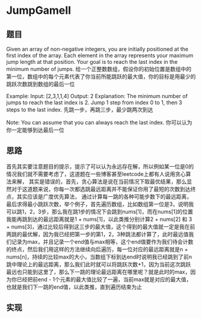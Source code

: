 # JumpGameII

## 题目 
Given an array of non-negative integers, you are initially positioned at the first index of the array.
Each element in the array represents your maximum jump length at that position.
Your goal is to reach the last index in the minimum number of jumps.
给一个正整数数组，假设你的初始位置是数组中的第一位，数组中的每个元素代表了你当前所能跳跃的最大值，你的目标是用最少的跳跃次数跳到数组的最后一位

Example:
Input: [2,3,1,1,4]
Output: 2
Explanation: The minimum number of jumps to reach the last index is 2.
    Jump 1 step from index 0 to 1, then 3 steps to the last index.
先跳一步，再跳三步，最少跳两次到达

Note:
You can assume that you can always reach the last index.
你可以认为你一定能够到达最后一位

## 思路 
首先其实要注意题目的提示，提示了可以认为永远存在解，所以例如某一位是0的情况我们就不需要考虑了，这道题在一些博客甚至leetcode上都有人说用贪心算法来解，
其实是错误的，首先，贪心算法是说在当前情况下取最优结果，那么显然对于这道题来说，你每一次都选跳最远距离并不能保证你用了最短的次数到达终点，其实应该是广度优先算法，
通过计算每一跳的各种可能步数下的最远距离，最后求得最小跳跃次数，举个例子，首先遍历数组，比如数组第一位是3，说明我可以跳1，2，3步，那么我在跳1步的情况下会跳到nums[1]，而在nums[1]的位置我能再跳到达的最远距离就是1 + nums[1]，以此类推分别计算2 + nums[2] 和 3 + nums[3]，通过比较后得到这三步的最大值，这个得到的最大值就一定是我在前两跳的最优解，因为我已经把第一步的第1，2，3种跳法都计算了，此时最远值我们记录为max，并且记录一个end值与max相等，这个end值要作为我们待会计数的终点，然后我们用这样的方法继续向后遍历，每一位对应的最远距离就是n + nums[n]，持续的比较max的大小，当数组下标到达end时说明我已经跳到了前n跳中理论上的最远距离，那么我们此时就可以将跳跃次数+1，因为当前这次跳跃最远也只能到这里了，那么下一跳的理论最远距离在哪里呢？就是此时的max，因为你已经把前end - 1个元素的最大值比较了一遍，当前max就是对应的最大值，也就是我们下一跳的end值，以此类推，直到遍历结束为止

## 实现 
